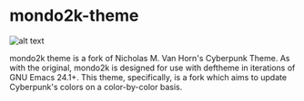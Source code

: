 # mondo2k-theme

![alt text](https://raw.githubusercontent.com/wuz352/terminal-theme/master/mondo2k.png)

mondo2k theme is a fork of Nicholas M. Van Horn's Cyberpunk Theme. As with the original, mondo2k is designed for use with deftheme in iterations of GNU Emacs 24.1+. This theme, specifically, is a fork which aims to update Cyberpunk's colors on a color-by-color basis.
